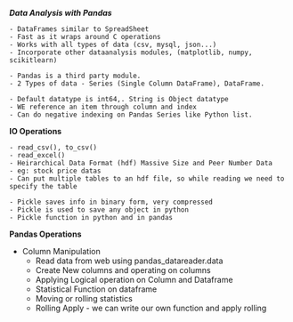 ***Data Analysis with Pandas***

    - DataFrames similar to SpreadSheet
    - Fast as it wraps around C operations
    - Works with all types of data (csv, mysql, json...)
    - Incorporate other dataanalysis modules, (matplotlib, numpy, scikitlearn)

    - Pandas is a third party module.
    - 2 Types of data - Series (Single Column DataFrame), DataFrame.

    - Default datatype is int64,. String is Object datatype
    - WE reference an item through column and index
    - Can do negative indexing on Pandas Series like Python list.

**IO Operations**

    - read_csv(), to_csv()
    - read_excel()
    - Heirarchical Data Format (hdf) Massive Size and Peer Number Data 
    - eg: stock price datas
    - Can put multiple tables to an hdf file, so while reading we need to specify the table

    - Pickle saves info in binary form, very compressed
    - Pickle is used to save any object in python
    - Pickle function in python and in pandas
    
**Pandas Operations**

  - Column Manipulation
      - Read data from web using pandas_datareader.data
      - Create New columns and operating on columns
      - Applying Logical operation on Column and Dataframe
      - Statistical Function on dataframe
      - Moving or rolling statistics
      - Rolling Apply - we can write our own function and apply rolling
      